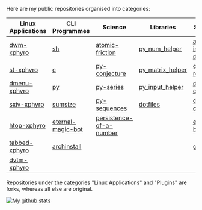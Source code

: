 Here are my public repositories organised into categories:

| Linux Applications                                       | CLI Programmes                                                   | Science                                                                      | Libraries                                                      | Scrapers/Bots                                                                | Plugins                                              |
|----------------------------------------------------------|------------------------------------------------------------------|------------------------------------------------------------------------------|----------------------------------------------------------------|------------------------------------------------------------------------------|------------------------------------------------------|
| [dwm-xphyro](https://github.com/XPhyro/dwm-xphyro)       | [sh](https://github.com/XPhyro/sh)                               | [atomic-friction](https://github.com/XPhyro/atomic-friction)                 | [py_num_helper](https://github.com/XPhyro/py_num_helper)       | [amazon-image-downloader](https://github.com/XPhyro/amazon-image-downloader) | [toggle-bool](https://github.com/XPhyro/toggle-bool) |
| [st-xphyro](https://github.com/XPhyro/st-xphyro)         | [c](https://github.com/XPhyro/c)                                 | [py-conjecture](https://github.com/XPhyro/py-conjecture)                     | [py_matrix_helper](https://github.com/XPhyro/py_matrix_helper) | [discord-retweet-bot](https://github.com/XPhyro/discord-retweet-bot)         |                                                      |
| [dmenu-xphyro](https://github.com/XPhyro/dmenu-xphyro)   | [py](https://github.com/XPhyro/py)                               | [py-series](https://github.com/XPhyro/py-series)                             | [py_input_helper](https://github.com/XPhyro/py_input_helper)   | [discord-corona-bot](https://github.com/XPhyro/discord-corona-bot)           |                                                      |
| [sxiv-xphyro](https://github.com/XPhyro/sxiv-xphyro)     | [sumsize](https://github.com/XPhyro/sumsize)                     | [py-sequences](https://github.com/XPhyro/py-sequences)                       | [dotfiles](https://github.com/XPhyro/dotfiles)                 | [discord-currency-bot](https://github.com/XPhyro/discord-currency-bot)       |                                                      |
| [htop-xphyro](https://github.com/XPhyro/htop-xphyro)     | [eternal-magic-bot](https://github.com/XPhyro/eternal-magic-bot) | [persistence-of-a-number](https://github.com/XPhyro/persistence-of-a-number) |                                                                | [eternal_magic-bot](https://github.com/XPhyro/eternal_magic-bot)             |                                                      |
| [tabbed-xphyro](https://github.com/XPhyro/tabbed-xphyro) | [archinstall](https://github.com/XPhyro/archinstall)             |                                                                              |                                                                | [gpupmanager](https://github.com/XPhyro/gpupmanager)                         |                                                      |
| [dvtm-xphyro](https://github.com/XPhyro/dvtm-xphyro) | | | | | |

Repositories under the categories "Linux Applications" and "Plugins" are forks, whereas all else are original.

[![My github stats](https://github-readme-stats.vercel.app/api?username=XPhyro&show_icons=true&theme=darcula)](https://github.com/anuraghazra/github-readme-stats)
